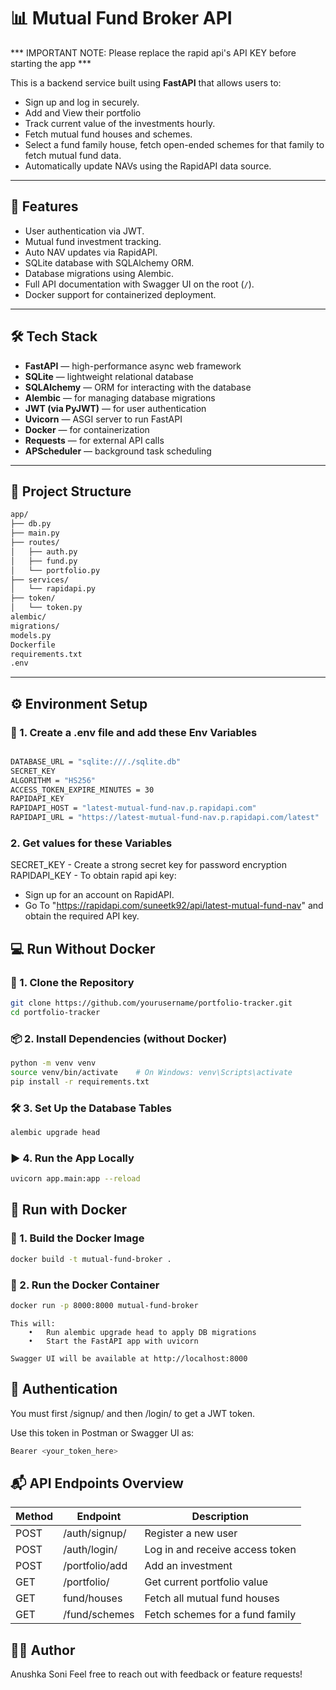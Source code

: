 # 📊 Mutual Fund Broker API

*** IMPORTANT NOTE: Please replace the rapid api's API KEY before starting the app ***


This is a backend service built using **FastAPI** that allows users to:

- Sign up and log in securely.
- Add and View their portfolio
- Track current value of the investments hourly.
- Fetch mutual fund houses and schemes.
- Select a fund family house, fetch open-ended schemes for that family to fetch mutual fund data.
- Automatically update NAVs using the RapidAPI data source.

---

## 🚀 Features

- User authentication via JWT.
- Mutual fund investment tracking.
- Auto NAV updates via RapidAPI.
- SQLite database with SQLAlchemy ORM.
- Database migrations using Alembic.
- Full API documentation with Swagger UI on the root (`/`).
- Docker support for containerized deployment.

---

## 🛠️ Tech Stack

- **FastAPI** — high-performance async web framework
- **SQLite** — lightweight relational database
- **SQLAlchemy** — ORM for interacting with the database
- **Alembic** — for managing database migrations
- **JWT (via PyJWT)** — for user authentication
- **Uvicorn** — ASGI server to run FastAPI
- **Docker** — for containerization
- **Requests** — for external API calls
- **APScheduler** — background task scheduling

---

## 📂 Project Structure

```bash
app/
├── db.py
├── main.py
├── routes/
│   ├── auth.py
│   ├── fund.py
│   └── portfolio.py
├── services/
│   └── rapidapi.py
├── token/
│   └── token.py
alembic/
migrations/
models.py
Dockerfile
requirements.txt
.env
```

---

## ⚙️ Environment Setup

### 📄 1. Create a .env file and add these Env Variables
```bash 

DATABASE_URL = "sqlite:///./sqlite.db"
SECRET_KEY
ALGORITHM = "HS256"
ACCESS_TOKEN_EXPIRE_MINUTES = 30
RAPIDAPI_KEY
RAPIDAPI_HOST = "latest-mutual-fund-nav.p.rapidapi.com"
RAPIDAPI_URL = "https://latest-mutual-fund-nav.p.rapidapi.com/latest"
```

### 2. Get values for these Variables

SECRET_KEY - Create a strong secret key for password encryption
RAPIDAPI_KEY - To obtain rapid api key:
- Sign up for an account on RapidAPI.
- Go To "https://rapidapi.com/suneetk92/api/latest-mutual-fund-nav" and obtain the required API key.


##  💻 Run Without Docker
### 🔧 1. Clone the Repository

```bash
git clone https://github.com/yourusername/portfolio-tracker.git
cd portfolio-tracker
```

### 📦 2. Install Dependencies (without Docker)

```bash
python -m venv venv
source venv/bin/activate    # On Windows: venv\Scripts\activate
pip install -r requirements.txt
```

### 🛠 3. Set Up the Database Tables
```bash
alembic upgrade head
```

### ▶️ 4. Run the App Locally
```bash
uvicorn app.main:app --reload
```

## 🐳 Run with Docker

### 📄 1. Build the Docker Image
```bash
docker build -t mutual-fund-broker .
```

### 🚀 2. Run the Docker Container
```bash
docker run -p 8000:8000 mutual-fund-broker
```
```
This will:
	•	Run alembic upgrade head to apply DB migrations
	•	Start the FastAPI app with uvicorn

Swagger UI will be available at http://localhost:8000
```

## 🔐 Authentication
You must first /signup/ and then /login/ to get a JWT token.

Use this token in Postman or Swagger UI as:

```bash
Bearer <your_token_here>
```

## 📬 API Endpoints Overview
| Method | Endpoint | Description |
|--------|----------|-------------|
| POST   |     /auth/signup/     |     Register a new user        |
| POST   |/auth/login/  |Log in and receive access token |
| POST   | /portfolio/add  |Add an investment   |
| GET    | /portfolio/   | Get current portfolio value|
| GET    |fund/houses|Fetch all mutual fund houses|
| GET    |/fund/schemes|Fetch schemes for a fund family|

## 🙋‍♂️ Author

Anushka Soni
Feel free to reach out with feedback or feature requests!

